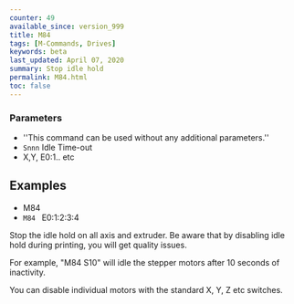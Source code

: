 ```yaml
---
counter: 49
available_since: version_999
title: M84
tags: [M-Commands, Drives] 
keywords: beta 
last_updated: April 07, 2020 
summary: Stop idle hold 
permalink: M84.html
toc: false 
---
```



### Parameters

* ''This command can be used without any additional parameters.''
* `Snnn` Idle Time-out
* X,Y, E0:1.. etc

## Examples

* M84
* ` M84  ` E0:1:2:3:4

Stop the idle hold on all axis and extruder. Be aware that by disabling idle hold during printing, you will get quality issues.

For example, "M84 S10" will idle the stepper motors after 10 seconds of inactivity.

You can disable individual motors with the standard X, Y, Z etc switches.

